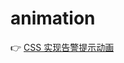 # animation

👉 [CSS 实现告警提示动画](https://github.com/piaoyidage/Learning-Journey-CSS/tree/master/animation/demo-01)
